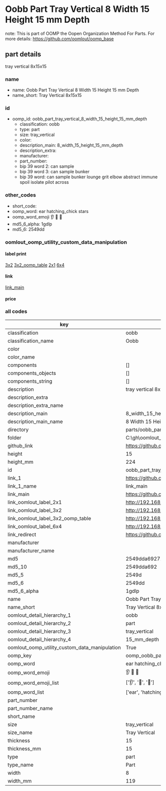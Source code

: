 # Oobb Part Tray Vertical 8 Width 15 Height 15 mm Depth  

note: This is part of OOMP the Oopen Organization Method For Parts. For more details: https://github.com/oomlout/oomp_base

##  part details
  



tray vertical 8x15x15



### name
* name: Oobb Part Tray Vertical 8 Width 15 Height 15 mm Depth
* name_short: Tray Vertical 8x15x15 
### id
* oomp_id: oobb_part_tray_vertical_8_width_15_height_15_mm_depth
  * classification: oobb
  * type: part
  * size: tray_vertical
  * color: 
  * description_main: 8_width_15_height_15_mm_depth
  * description_extra: 
  * manufacturer: 
  * part_number: 
  * bip 39 word 2: can sample
  * bip 39 word 3: can sample bunker
  * bip 39 word: can sample bunker lounge grit elbow abstract immune spoil isolate pilot across

### other_codes
* short_code: 
* oomp_word: ear hatching_chick stars
* oomp_word_emoji :ear: :hatching_chick: :stars:
* md5_6_alpha: 1gdlp
* md5_6: 2549dd






### oomlout_oomp_utility_custom_data_manipulation
#### label print
[3x2](http://192.168.1.245:1112/?label=oomp%201gdlp)
[3x2_oomp_table](http://192.168.1.108:1112/?label=oomp%201gdlp)
[2x1](http://192.168.1.242:1112/?label=oomp%201gdlp)
[6x4](http://192.168.1.55:1112/?label=oomp%201gdlp)    

#### link

[link_main](https://github.com/oomlout/oomlout_oobb_version_4_generated_parts/tree/main/navigation_oomp/oobb/part/tray_vertical/8_width_15_height_15_mm_depth/part)                              

#### price







### all codes 
| key | value |  
| --- | --- |  
| classification | oobb |  
| classification_name | Oobb |  
| color |  |  
| color_name |  |  
| components | [] |  
| components_objects | [] |  
| components_string | [] |  
| description | tray vertical 8x15x15 |  
| description_extra |  |  
| description_extra_name |  |  
| description_main | 8_width_15_height_15_mm_depth |  
| description_main_name | 8 Width 15 Height 15 mm Depth |  
| directory | parts/oobb_part_tray_vertical_8_width_15_height_15_mm_depth |  
| folder | C:\gh\oomlout_oobb_version_4_generated_parts\parts\oobb_part_tray_vertical_8_width_15_height_15_mm_depth |  
| github_link | https://github.com/oomlout/oomlout_oomp_part_src/tree/main/parts/oobb_part_tray_vertical_8_width_15_height_15_mm_depth |  
| height | 15 |  
| height_mm | 224 |  
| id | oobb_part_tray_vertical_8_width_15_height_15_mm_depth |  
| link_1 | https://github.com/oomlout/oomlout_oobb_version_4_generated_parts/tree/main/navigation_oomp/oobb/part/tray_vertical/8_width_15_height_15_mm_depth/part |  
| link_1_name | link_main |  
| link_main | https://github.com/oomlout/oomlout_oobb_version_4_generated_parts/tree/main/navigation_oomp/oobb/part/tray_vertical/8_width_15_height_15_mm_depth/part |  
| link_oomlout_label_2x1 | http://192.168.1.242:1112/?label=oomp%201gdlp |  
| link_oomlout_label_3x2 | http://192.168.1.245:1112/?label=oomp%201gdlp |  
| link_oomlout_label_3x2_oomp_table | http://192.168.1.108:1112/?label=oomp%201gdlp |  
| link_oomlout_label_6x4 | http://192.168.1.55:1112/?label=oomp%201gdlp |  
| link_redirect | https://github.com/oomlout/oomlout_oobb_version_4_generated_parts/tree/main/parts/oobb_tray_vertical_08_15_15 |  
| manufacturer |  |  
| manufacturer_name |  |  
| md5 | 2549dda69271a01d1cb358443cefc107 |  
| md5_10 | 2549dda692 |  
| md5_5 | 2549d |  
| md5_6 | 2549dd |  
| md5_6_alpha | 1gdlp |  
| name | Oobb Part Tray Vertical 8 Width 15 Height 15 mm Depth |  
| name_short | Tray Vertical 8x15x15  |  
| oomlout_detail_hierarchy_1 | oobb |  
| oomlout_detail_hierarchy_2 | part |  
| oomlout_detail_hierarchy_3 | tray_vertical |  
| oomlout_detail_hierarchy_4 | 15_mm_depth |  
| oomlout_oomp_utility_custom_data_manipulation | True |  
| oomp_key | oomp_oobb_part_tray_vertical_8_width_15_height_15_mm_depth |  
| oomp_word | ear hatching_chick stars |  
| oomp_word_emoji | :ear: :hatching_chick: :stars: |  
| oomp_word_emoji_list | [':ear:', ':hatching_chick:', ':stars:'] |  
| oomp_word_list | ['ear', 'hatching_chick', 'stars'] |  
| part_number |  |  
| part_number_name |  |  
| short_name |  |  
| size | tray_vertical |  
| size_name | Tray Vertical |  
| thickness | 15 |  
| thickness_mm | 15 |  
| type | part |  
| type_name | Part |  
| width | 8 |  
| width_mm | 119 |  
